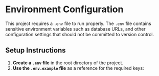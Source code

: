 # Environment Configuration

This project requires a `.env` file to run properly. The `.env` file contains sensitive environment variables such as database URLs, and other configuration settings that should not be committed to version control.

## Setup Instructions

1. **Create a `.env` file** in the root directory of the project.
2. **Use the `.env.example` file** as a reference for the required keys:
